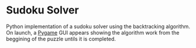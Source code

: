 # Sudoku Solver

Python implementation of a sudoku solver using the backtracking algorithm.
On launch, a [Pygame](https://github.com/pygame/pygame) GUI appears showing the algorithm
work from the beggining of the puzzle untils it is completed.